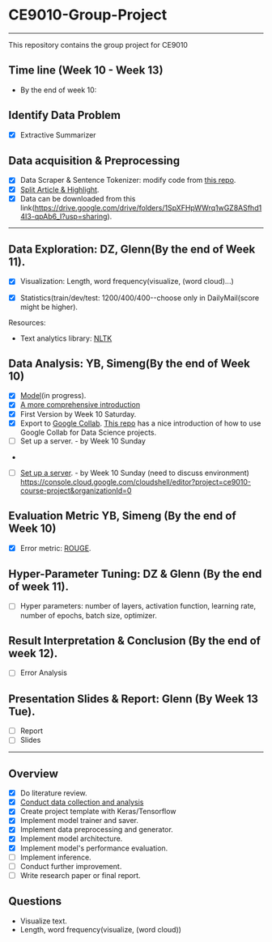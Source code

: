 # CE9010-Group-Project

---

This repository contains the group project for CE9010

## Time line (Week 10 - Week 13)

- By the end of week 10:

## Identify Data Problem

- [x] Extractive Summarizer

## Data acquisition & Preprocessing

- [x] Data Scraper & Sentence Tokenizer: modify code from [this repo](https://github.com/abisee/cnn-dailymail).
- [x] [Split Article & Highlight](https://github.com/EdinburghNLP/Refresh).
- [x] Data can be downloaded from this link(https://drive.google.com/drive/folders/1SpXFHpWWrq1wGZ8ASfhd14I3-qpAb6_I?usp=sharing).

---

## Data Exploration: DZ, Glenn(By the end of Week 11).

- [x] Visualization: Length, word frequency(visualize, (word cloud)...)

- [x] Statistics(train/dev/test: 1200/400/400--choose only in DailyMail(score might be higher).

Resources:

- Text analytics library: [NLTK](http://www.nltk.org/book/)

## Data Analysis: YB, Simeng(By the end of Week 10)

- [x] [Model](https://machinelearningmastery.com/encoder-decoder-models-text-summarization-keras/)(in progress).
- [x] [A more comprehensive introduction](https://towardsdatascience.com/how-to-create-data-products-that-are-magical-using-sequence-to-sequence-models-703f86a231f8)
- [x] First Version by Week 10 Saturday.
- [x] Export to [Google Collab](https://drive.google.com/drive/folders/1t3HqTZ6D4v2CJ290j-x44YKyBcjrY2rf?usp=sharing). [This repo](https://github.com/anqitu/NTUOSS-ImageRecognitionWorkshop) has a nice introduction of how to use Google Collab for Data Science projects.
- [ ] Set up a server. - by Week 10 Sunday
-
- [ ] [Set up a server](https://github.com/cs231n/gcloud). - by Week 10 Sunday (need to discuss environment) https://console.cloud.google.com/cloudshell/editor?project=ce9010-course-project&organizationId=0

## Evaluation Metric YB, Simeng (By the end of Week 10)

- [x] Error metric: [ROUGE](https://github.com/ShirleyHan6/CE9010-Group-Project/tree/master/Evaluation).

## Hyper-Parameter Tuning: DZ & Glenn (By the end of week 11).

- [ ] Hyper parameters: number of layers, activation function, learning rate, number of epochs, batch size, optimizer.

## Result Interpretation & Conclusion (By the end of week 12).

- [ ] Error Analysis

## Presentation Slides & Report: Glenn (By Week 13 Tue).

- [ ] Report
- [ ] Slides

---

## Overview

- [x] Do literature review.
- [x] [Conduct data collection and analysis](https://github.com/EdinburghNLP/Refresh)
- [x] Create project template with Keras/Tensorflow
- [x] Implement model trainer and saver.
- [x] Implement data preprocessing and generator.
- [x] Implement model architecture.
- [x] Implement model's performance evaluation.
- [ ] Implement inference.
- [ ] Conduct further improvement.
- [ ] Write research paper or final report.

## Questions

- Visualize text.
- Length, word frequency(visualize, (word cloud))
